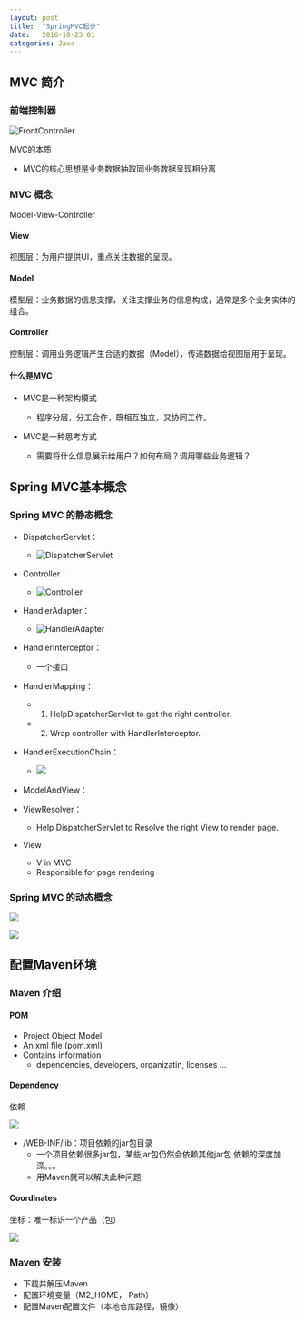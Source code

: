 ```yaml
---
layout: post
title:  "SpringMVC起步"
date:   2016-10-23 01
categories: Java
---
```





## MVC 简介 ##

### 前端控制器 ###

![FrontController](http://zdx0122.qiniudn.com/FrontController.png)

MVC的本质

- MVC的核心思想是业务数据抽取同业务数据呈现相分离

### MVC 概念 ###

Model-View-Controller

#### View ####

视图层：为用户提供UI，重点关注数据的呈现。

#### Model ####

模型层：业务数据的信息支撑，关注支撑业务的信息构成，通常是多个业务实体的组合。

#### Controller ####

控制层：调用业务逻辑产生合适的数据（Model），传递数据给视图层用于呈现。

#### 什么是MVC ####

- MVC是一种架构模式
	- 程序分层，分工合作，既相互独立，又协同工作。

- MVC是一种思考方式
	- 需要将什么信息展示给用户？如何布局？调用哪些业务逻辑？

## Spring MVC基本概念 ##

### Spring MVC 的静态概念 ###

- DispatcherServlet：
	- ![DispatcherServlet](http://zdx0122.qiniudn.com/DispatcherServlet.jpg)

- Controller：
	- ![Controller](http://zdx0122.qiniudn.com/Controller.jpg)

- HandlerAdapter：
	- ![HandlerAdapter](http://zdx0122.qiniudn.com/HandlerAdapter.jpg)

- HandlerInterceptor：
	- 一个接口

- HandlerMapping：
	- 1. HelpDispatcherServlet to get the right controller.
	- 2. Wrap controller with HandlerInterceptor.

- HandlerExecutionChain：
	- ![](http://zdx0122.qiniudn.com/ExecutionChain.jpg)

- ModelAndView：

- ViewResolver：
	- Help DispatcherServlet to Resolve the right View to render page.

- View
	- V in MVC
	- Responsible for page rendering

### Spring MVC 的动态概念 ###

![](http://zdx0122.qiniudn.com/SpringMVC%E5%8A%A8%E6%80%81%E6%A6%82%E5%BF%B5.jpg)

![](http://zdx0122.qiniudn.com/SpringMVC%E5%8A%A8%E6%80%81%E6%A6%82%E5%BF%B52.jpg)

## 配置Maven环境 ##

### Maven 介绍 ###

#### POM ####

- Project Object Model
- An xml file (pom.xml)
- Contains information
	- dependencies, developers, organizatin, licenses ...

#### Dependency ####

依赖

![](http://zdx0122.qiniudn.com/Dependency.jpg)

- /WEB-INF/lib：项目依赖的jar包目录
	- 一个项目依赖很多jar包，某些jar包仍然会依赖其他jar包 依赖的深度加深。。。
	- 用Maven就可以解决此种问题

#### Coordinates ####

坐标：唯一标识一个产品（包）

![](http://zdx0122.qiniudn.com/Coordinates.jpg)

### Maven 安装 ###

- 下载并解压Maven
- 配置环境变量（M2_HOME， Path）
- 配置Maven配置文件（本地仓库路径，镜像）


